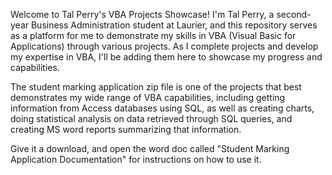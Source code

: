 Welcome to Tal Perry's VBA Projects Showcase! I'm Tal Perry, a second-year Business Administration student at Laurier, and this repository serves as a platform for me to demonstrate my skills in VBA (Visual Basic for Applications) through various projects. 
As I complete projects and develop my expertise in VBA, I'll be adding them here to showcase my progress and capabilities.

The student marking application zip file is one of the projects that best demonstrates my wide range of VBA capabilities, including getting information from Access databases using SQL, as well as creating charts, doing statistical analysis on data retrieved through SQL queries, and creating MS word reports summarizing that information.

Give it a download, and open the word doc called "Student Marking Application Documentation" for instructions on how to use it.
